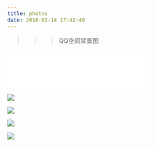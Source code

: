 ```yaml
---
title: photos
date: 2018-03-14 17:42:40
---
```


>>>QQ空间背景图
<iframe frameborder="no" border="0" marginwidth="0" marginheight="0" width=330 height=86 src="//music.163.com/outchain/player?type=2&id=38592976&auto=0&height=66"></iframe>

![](http://qzonestyle.gtimg.cn/qzone/qzactStatics/imgs/20171123181522_c48800.jpg)

![](http://qzonestyle.gtimg.cn/qzone/qzactStatics/imgs/20171122191532_f2975b.jpg)

![](http://qzonestyle.gtimg.cn/qzone/qzactStatics/imgs/20171122191603_896cd9.jpg)

![]("http://qzonestyle.gtimg.cn/qzone/qzactStatics/imgs/20171122191630_ff8fef.jpg)


